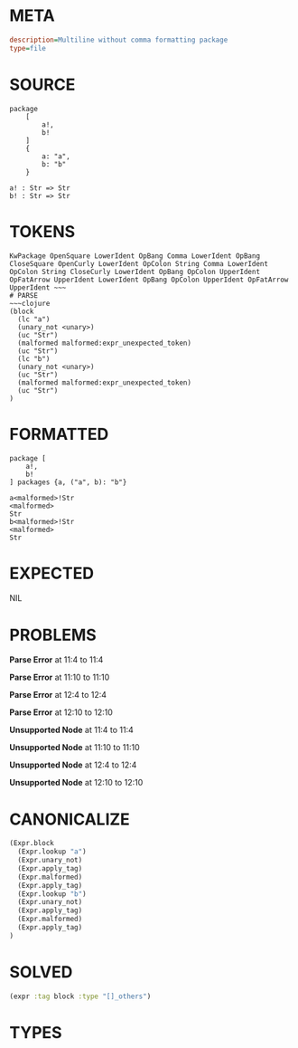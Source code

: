 # META
~~~ini
description=Multiline without comma formatting package
type=file
~~~
# SOURCE
~~~roc
package
	[
		a!,
		b!
	]
	{
		a: "a",
		b: "b"
	}

a! : Str => Str
b! : Str => Str
~~~
# TOKENS
~~~text
KwPackage OpenSquare LowerIdent OpBang Comma LowerIdent OpBang CloseSquare OpenCurly LowerIdent OpColon String Comma LowerIdent OpColon String CloseCurly LowerIdent OpBang OpColon UpperIdent OpFatArrow UpperIdent LowerIdent OpBang OpColon UpperIdent OpFatArrow UpperIdent ~~~
# PARSE
~~~clojure
(block
  (lc "a")
  (unary_not <unary>)
  (uc "Str")
  (malformed malformed:expr_unexpected_token)
  (uc "Str")
  (lc "b")
  (unary_not <unary>)
  (uc "Str")
  (malformed malformed:expr_unexpected_token)
  (uc "Str")
)
~~~
# FORMATTED
~~~roc
package [
	a!,
	b!
] packages {a, ("a", b): "b"}

a<malformed>!Str
<malformed>
Str
b<malformed>!Str
<malformed>
Str
~~~
# EXPECTED
NIL
# PROBLEMS
**Parse Error**
at 11:4 to 11:4

**Parse Error**
at 11:10 to 11:10

**Parse Error**
at 12:4 to 12:4

**Parse Error**
at 12:10 to 12:10

**Unsupported Node**
at 11:4 to 11:4

**Unsupported Node**
at 11:10 to 11:10

**Unsupported Node**
at 12:4 to 12:4

**Unsupported Node**
at 12:10 to 12:10

# CANONICALIZE
~~~clojure
(Expr.block
  (Expr.lookup "a")
  (Expr.unary_not)
  (Expr.apply_tag)
  (Expr.malformed)
  (Expr.apply_tag)
  (Expr.lookup "b")
  (Expr.unary_not)
  (Expr.apply_tag)
  (Expr.malformed)
  (Expr.apply_tag)
)
~~~
# SOLVED
~~~clojure
(expr :tag block :type "[]_others")
~~~
# TYPES
~~~roc
~~~
